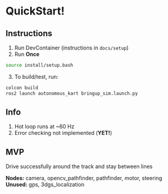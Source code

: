 # QuickStart!

## Instructions

1) Run DevContainer (instructions in `docs/setup`)
2) Run **Once**
```bash
source install/setup.bash 
```
3) To build/test, run:
```bash
colcon build
ros2 launch autonomous_kart bringup_sim.launch.py
```

## Info

1) Hot loop runs at ~60 Hz
2) Error checking not implemented (**YET!**)

## MVP
Drive successfully around the track and stay between lines

**Nodes:** camera, opencv_pathfinder, pathfinder, motor, steering\
**Unused:** gps, 3dgs_localization

